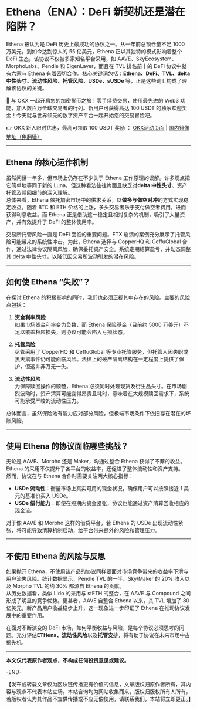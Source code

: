 # Ethena（ENA）：DeFi 新契机还是潜在陷阱？

Ethena 被认为是 DeFi 历史上最成功的协议之一。从一年前总锁仓量不足 1000 万美元，到如今达到惊人的 55 亿美元，Ethena 正以其独特的模式影响着整个 DeFi 生态。该协议不仅被多家知名平台采用，如 AAVE、SkyEcosystem、MorphoLabs、Pendle 和 EigenLayer，而且在 TVL 排名前十的 DeFi 协议中就有六家与 Ethena 有着密切合作。核心关键词包括：**Ethena、DeFi、TVL、delta 中性头寸、流动性风险、托管风险、USDe、sUSDe** 等，正是这些词汇构成了理解该协议的关键。

🚀 与 OKX 一起开启您的加密货币之旅！零手续费交易，使用最先进的 Web3 功能，加入数百万全球交易者的行列。新用户可获得高达 100 USDT 的独家欢迎奖金！今天就与世界领先的数字资产平台一起开始您的交易冒险吧。

👉 OKX 新人限时优惠，最高可领取 100 USDT 奖励 ： [OKX活动页面](https://bit.ly/OKXe) | [国内镜像地址（免翻墙）](https://bit.ly/okX)

---

## Ethena 的核心运作机制

虽然问世一年多，但市场上仍存在不少关于 Ethena 工作原理的误解。许多观点把它简单地等同于新的 Luna，但这种看法往往片面且缺乏对**delta 中性头寸**、资产托管及赎回细节的深入理解。  
总体来看，Ethena 依托加密市场中的供求关系，以**做多与做空对冲**的方式实现稳定收益。随着 BTC 和 ETH 价格的上涨，多头交易者乐于支付做空者费用，进而获得利息收益。而 Ethena 正是借助这一稳定且相对复杂的机制，吸引了大量资产，并有效提升了 DeFi 的整体使用率。

交易所托管风险一直是 DeFi 面临的重要问题。FTX 崩溃的案例充分展示了托管风险可能带来的系统性冲击。为此，Ethena 选择与 CopperHQ 和 CeffuGlobal 合作，通过法律协议隔离风险，确保委托资产安全。系统定期结算盈亏，并动态调整其 delta 中性头寸，以降低因交易所波动引发的潜在风险。

---

## 如何使 Ethena “失败”？

在探讨 Ethena 的积极影响的同时，我们也必须正视其中存在的风险。主要的风险点包括：

1. **资金利率风险**  
   如果市场资金利率变为负数，而 Ethena 保险基金（目前约 5000 万美元）不足以覆盖相应损失，则协议可能会陷入亏损状态。

2. **托管风险**  
   尽管采用了 CopperHQ 和 CeffuGlobal 等专业托管服务，但托管人因失职或黑天鹅事件仍可能面临风险。法律上的破产隔离结构在一定程度上提供了保护，但这并非万无一失。

3. **流动性风险**  
   为保障赎回操作的顺畅，Ethena 必须同时处理现货及衍生品头寸。在市场剧烈波动时，资产清算可能变得昂贵且耗时，意味着在大规模赎回需求下，系统可能承受严峻的流动性压力。

总体而言，虽然保险池有能力应对部分风险，但极端市场条件下依旧存在潜在的坏账风险。

---

## 使用 Ethena 的协议面临哪些挑战？

无论是 AAVE、Morpho 还是 Maker，均通过整合 Ethena 获得了不菲的收益。Ethena 的采用不仅提升了各平台的收益率，还促进了整体流动性和资产支持。  
然而，协议在与 Ethena 合作时需要关注两大核心指标：

- **USDe 流动性**：衡量市场上真实可用的现金状况，确保用户可以按照接近 1 美元的基准价买入 USDe。  
- **USDe 偿付能力**：即便在短期内资金紧张，协议也能通过资产清算回收相应的现金流。

对于像 AAVE 和 Morpho 这样的借贷平台，若 Ethena 的 USDe 出现流动性紧张，将可能导致清算机制启动，给平台带来额外的风险和管理压力。

---

## 不使用 Ethena 的风险与反思

如果抛开 Ethena，不使用该产品的协议同样要面对市场竞争带来的收益率下滑与用户流失风险。统计数据显示，Pendle TVL 的一半、Sky/Maker 的 20% 收入以及 Morpho TVL 的约 30% 都源自 Ethena 的贡献。  
从历史数据看，类似 Lido 的采用与 stETH 的整合，在 AAVE 与 Compound 之间形成了明显的竞争优势。更甚者，AAVE 自整合 Ethena 以来，其 TVL 增加了 80 亿美元，新产品用户收益稳步上升，这一现象进一步印证了 Ethena 在推动协议发展中的重要作用。

在面对不断演变的 DeFi 市场，如何平衡收益与风险，是每个协议必须思考的问题。充分评估**ETHena、流动性风险**以及**托管安排**，将有助于协议在未来市场中占据先机。

---

**本文仅代表原作者观点，不构成任何投资意见或建议。**

-END-

【发布或转载文章仅为区块链传播更有价值的信息，文章版权归原作者所有，其内容与观点不代表本站立场。本站咨询均为网站收集而来，版权归版权所有人所有，若版权者认为其作品不宜供传播或不应无偿使用，请联系我们，本站将立即更正。】